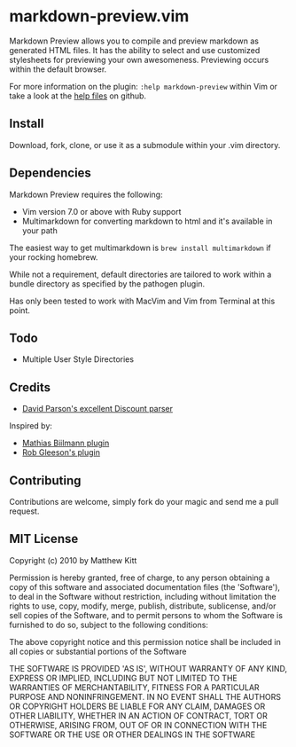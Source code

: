 # markdown-preview.vim

Markdown Preview allows you to compile and preview markdown as generated HTML files. It has the ability to select and use customized stylesheets for  previewing your own awesomeness. Previewing occurs within the default browser.

For more information on the plugin: `:help markdown-preview` within Vim or take a look at the [help files](http://github.com/mkitt/markdown-preview.vim/blob/master/doc/markdown-preview.txt) on github.


## Install

Download, fork, clone, or use it as a submodule within your .vim directory.


## Dependencies

Markdown Preview requires the following:

- Vim version 7.0 or above with Ruby support
- Multimarkdown for converting markdown to html and it's available in your path

The easiest way to get multimarkdown is `brew install multimarkdown` if your rocking homebrew.

While not a requirement, default directories are tailored to work within a bundle directory as specified by the pathogen plugin.

Has only been tested to work with MacVim and Vim from Terminal at this point.


## Todo

- Multiple User Style Directories


## Credits

- [David Parson's excellent Discount parser](http://www.pell.portland.or.us/~orc/Code/discount/)

Inspired by:

- [Mathias Biilmann plugin](http://mathias-biilmann.net/2009/1/markdown-preview-in-vim)
- [Rob Gleeson's plugin](http://github.com/robgleeson/vim-markdown-preview)

## Contributing

Contributions are welcome, simply fork do your magic and send me a pull request.


## MIT License

Copyright (c) 2010 by Matthew Kitt

Permission is hereby granted, free of charge, to any person
obtaining a copy of this software and associated documentation
files (the 'Software'), to deal in the Software without
restriction, including without limitation the rights to use,
copy, modify, merge, publish, distribute, sublicense, and/or sell
copies of the Software, and to permit persons to whom the
Software is furnished to do so, subject to the following
conditions:

The above copyright notice and this permission notice shall be
included in all copies or substantial portions of the Software

THE SOFTWARE IS PROVIDED 'AS IS', WITHOUT WARRANTY OF ANY KIND,
EXPRESS OR IMPLIED, INCLUDING BUT NOT LIMITED TO THE WARRANTIES
OF MERCHANTABILITY, FITNESS FOR A PARTICULAR PURPOSE AND
NONINFRINGEMENT. IN NO EVENT SHALL THE AUTHORS OR COPYRIGHT
HOLDERS BE LIABLE FOR ANY CLAIM, DAMAGES OR OTHER LIABILITY,
WHETHER IN AN ACTION OF CONTRACT, TORT OR OTHERWISE, ARISING
FROM, OUT OF OR IN CONNECTION WITH THE SOFTWARE OR THE USE OR
OTHER DEALINGS IN THE SOFTWARE

